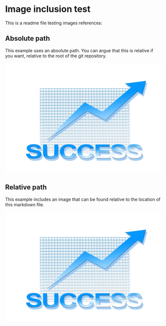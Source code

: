 
# Image inclusion test

This is a readme file testing images references:

## Absolute path

This example uses an absolute path. You can argue that this is 
relative if you want, relative to the root of the git repository.

![This is an image](/formats/image/success.jpg)
 
## Relative path

This example includes an image that can be found relative to the
location of this markdown file.

![This is an image](images/success.jpg)
